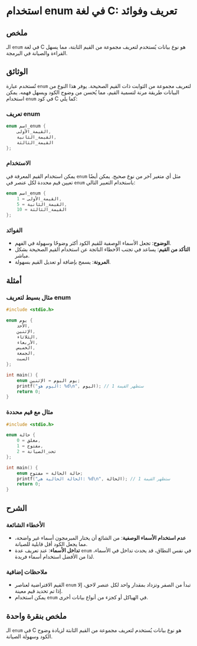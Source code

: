 <!--
Meta Description: # استخدام enum في لغة C: تعريف وفوائد ## ملخص الـ `enum` في لغة C هو نوع بيانات يُستخدم لتعريف مجموعة من القيم الثابتة، مما يسهل القراءة والصيانة في ا...
Meta Keywords: enum, القيم, استخدام, لتعريف, الكود
-->

# استخدام enum في لغة C: تعريف وفوائد

## ملخص
الـ `enum` في لغة C هو نوع بيانات يُستخدم لتعريف مجموعة من القيم الثابتة، مما يسهل القراءة والصيانة في البرمجة.

## الوثائق
تُستخدم عبارة `enum` لتعريف مجموعة من الثوابت ذات القيم الصحيحة. يوفر هذا النوع من البيانات طريقة مرنة لتسمية القيم، مما يُحسن من وضوح الكود ويسهل فهمه. يمكن استخدام `enum` في كود C كما يلي:

### تعريف enum
```c
enum اسم_enum {
    القيمة_الأولى,
    القيمة_الثانية,
    القيمة_الثالثة
};
```

### الاستخدام
يمكن استخدام القيم المعرفة في `enum` مثل أي متغير آخر من نوع صحيح. يمكن أيضًا تعيين قيم محددة لكل عنصر في `enum` باستخدام التعبير التالي:
```c
enum اسم_enum {
    القيمة_الأولى = 1,
    القيمة_الثانية = 5,
    القيمة_الثالثة = 10
};
```

### الفوائد
- **الوضوح**: تجعل الأسماء الوصفية للقيم الكود أكثر وضوحًا وسهولة في الفهم.
- **التأكد من القيم**: يساعد في تجنب الأخطاء الناتجة عن استخدام القيم الصحيحة بشكل مباشر.
- **المرونة**: يسمح بإضافة أو تعديل القيم بسهولة.

## أمثلة
### مثال بسيط لتعريف enum
```c
#include <stdio.h>

enum يوم {
    الأحد,
    الإثنين,
    الثلاثاء,
    الأربعاء,
    الخميس,
    الجمعة,
    السبت
};

int main() {
    enum يوم اليوم = الإثنين;
    printf("اليوم هو: %d\n", اليوم); // ستظهر القيمة 1
    return 0;
}
```

### مثال مع قيم محددة
```c
#include <stdio.h>

enum حالة {
    مغلق = 0,
    مفتوح = 1,
    تحت_الصيانة = 2
};

int main() {
    enum حالة الحالة = مفتوح;
    printf("الحالة الحالية هي: %d\n", الحالة); // ستظهر القيمة 1
    return 0;
}
```

## الشرح
### الأخطاء الشائعة
- **عدم استخدام الأسماء الوصفية**: من الشائع أن يختار المبرمجون أسماء غير واضحة، مما يجعل الكود أقل قابلية للصيانة.
- **تداخل الأسماء**: عند تعريف عدة `enum` في نفس النطاق، قد يحدث تداخل في الأسماء، لذا من الأفضل استخدام أسماء فريدة.

### ملاحظات إضافية
- القيم الافتراضية لعناصر `enum` تبدأ من الصفر وتزداد بمقدار واحد لكل عنصر لاحق، إلا إذا تم تحديد قيم معينة.
- يمكن استخدام `enum` في الهياكل أو كجزء من أنواع بيانات أخرى.

## ملخص بنقرة واحدة
الـ `enum` في C هو نوع بيانات يُستخدم لتعريف مجموعة من القيم الثابتة لزيادة وضوح الكود وسهولة الصيانة.